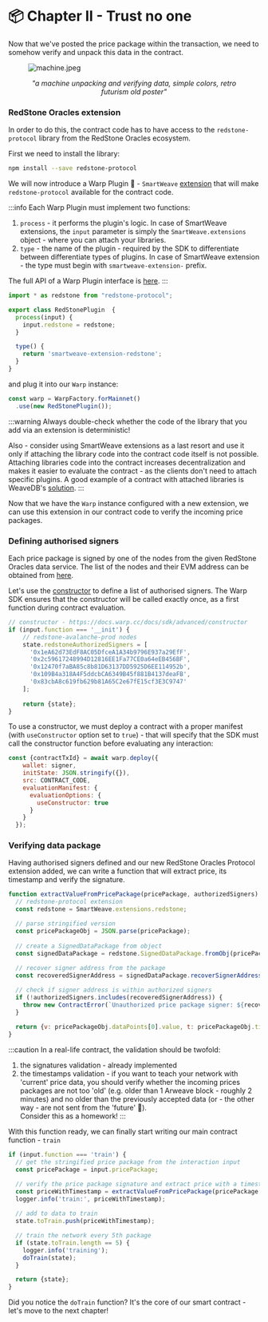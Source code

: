 # 📦 Chapter II - Trust no one
Now that we've posted the price package within the transaction, we need to somehow
verify and unpack this data in the contract.

<figure style={{width: 400}}>

![machine.jpeg](/img/tutorial/ml/machine.jpeg)
<figcaption align = "center"><i>"a machine unpacking and verifying data, simple colors, retro futurism old poster"</i></figcaption>

</figure>

### RedStone Oracles extension

In order to do this, the contract code has to have
access to the `redstone-protocol` library from the RedStone Oracles ecosystem.

First we need to install the library:  
```sh
npm install --save redstone-protocol
```

We will now introduce a Warp Plugin 🔌 - `SmartWeave` [extension](../../docs/sdk/advanced/plugins/custom-extension) that will make `redstone-protocol` available for the contract code.

:::info
Each Warp Plugin must implement two functions:
1. `process` - it performs the plugin's logic. In case of SmartWeave extensions, the `input` parameter
is simply the `SmartWeave.extensions` object - where you can attach your libraries.
2. `type` - the name of the plugin - required by the SDK to differentiate between differentiate types of plugins.
In case of SmartWeave extension - the type must begin with `smartweave-extension-` prefix.

The full API of a Warp Plugin interface is [here](https://github.com/warp-contracts/warp/blob/main/src/core/WarpPlugin.ts).
:::

```javascript
import * as redstone from "redstone-protocol";

export class RedStonePlugin  {
  process(input) {
    input.redstone = redstone;
  }

  type() {
    return 'smartweave-extension-redstone';
  }
}
```

and plug it into our `Warp` instance:
```javascript
const warp = WarpFactory.forMainnet()
  .use(new RedStonePlugin());
```

:::warning
Always double-check whether the code of the library that you add via an extension is deterministic!

Also - consider using SmartWeave extensions as a last resort and use it only if attaching the library
code into the contract code itself is not possible.
Attaching libraries code into the contract increases decentralization and makes it easier to evaluate the contract
\- as the clients don't need to attach specific plugins.
A good example of a contract with attached libraries is WeaveDB's [solution](https://sonar.warp.cc/#/app/contract/f86Qw3vp6TlgxI3mABFnWDQNqR8mPVkVTBN04hwywqc#code).
:::

Now that we have the `Warp` instance configured with a new extension, we can use this extension in our contract code to verify
the incoming price packages.

### Defining authorised signers
Each price package is signed by one of the nodes from the given RedStone Oracles data service.
The list of the nodes and their EVM address can be obtained from [here](https://app.redstone.finance/#/app/data-services/redstone-avalanche-prod).

Let's use the [constructor](../../docs/sdk/advanced/constructor) to define a list of authorised signers.
The Warp SDK ensures that the constructor will be called exactly once, as a first function during contract evaluation.

```js
// constructor - https://docs.warp.cc/docs/sdk/advanced/constructor
if (input.function === '__init') {
    // redstone-avalanche-prod nodes
    state.redstoneAuthorizedSigners = [
      '0x1eA62d73EdF8AC05DfceA1A34b9796E937a29EfF',
      '0x2c59617248994D12816EE1Fa77CE0a64eEB456BF',
      '0x12470f7aBA85c8b81D63137DD5925D6EE114952b',
      '0x109B4a318A4F5ddcbCA6349B45f881B4137deaFB',
      '0x83cbA8c619fb629b81A65C2e67fE15cf3E3C9747'
    ];
    
    return {state};
}

```

To use a constructor, we must deploy a contract with a proper manifest (with `useConstructor` option set to `true`) - that will specify that the SDK must
call the constructor function before evaluating any interaction:

```javascript
const {contractTxId} = await warp.deploy({
    wallet: signer,
    initState: JSON.stringify({}),
    src: CONTRACT_CODE,
    evaluationManifest: {
      evaluationOptions: {
        useConstructor: true
      }
    }
  });
```

### Verifying data package

Having authorised signers defined and our new RedStone Oracles Protocol extension added, we can write a function that will extract price, its timestamp and
verify the signature.

```js
function extractValueFromPricePackage(pricePackage, authorizedSigners) {
  // redstone-protocol extension
  const redstone = SmartWeave.extensions.redstone;

  // parse stringified version
  const pricePackageObj = JSON.parse(pricePackage);
  
  // create a SignedDataPackage from object
  const signedDataPackage = redstone.SignedDataPackage.fromObj(pricePackageObj);
  
  // recover signer address from the package
  const recoveredSignerAddress = signedDataPackage.recoverSignerAddress();

  // check if signer address is within authorized signers
  if (!authorizedSigners.includes(recoveredSignerAddress)) {
    throw new ContractError(`Unauthorized price package signer: ${recoveredSignerAddress}`);
  }
  
  return {v: pricePackageObj.dataPoints[0].value, t: pricePackageObj.timestampMilliseconds};
}
```

:::caution
In a real-life contract, the validation should be twofold:
1. the signatures validation - already implemented
2. the timestamps validation - if you want to teach your network with 'current' price data, you should verify whether
the incoming prices packages are not too 'old' (e.g. older than 1 Arweave block - roughly 2 minutes) and no older
than the previously accepted data (or - the other way - are not sent from the 'future' 🙂).  
Consider this as a homework!
:::

With this function ready, we can finally start writing our main contract function - `train`
```js
if (input.function === 'train') {
  // get the stringified price package from the interaction input
  const pricePackage = input.pricePackage;

  // verify the price package signature and extract price with a timestamp
  const priceWithTimestamp = extractValueFromPricePackage(pricePackage, state.redstoneAuthorizedSigners);
  logger.info('train:', priceWithTimestamp);
  
  // add to data to train
  state.toTrain.push(priceWithTimestamp);

  // train the network every 5th package
  if (state.toTrain.length == 5) {
    logger.info('training');
    doTrain(state);
  }

  return {state};
}
```

Did you notice the `doTrain` function? It's the core of our smart contract - let's move to the next chapter!
